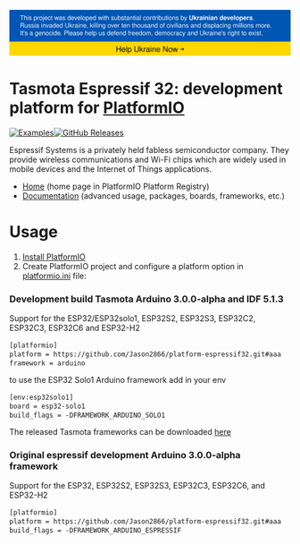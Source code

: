 [![Build_special_firmware](https://raw.githubusercontent.com/vshymanskyy/StandWithUkraine/main/banner-direct.svg)](https://github.com/vshymanskyy/StandWithUkraine/blob/main/docs/README.md)


# Tasmota Espressif 32: development platform for [PlatformIO](http://platformio.org)

[![Examples](https://github.com/Jason2866/platform-espressif32/actions/workflows/examples.yml/badge.svg)](https://github.com/Jason2866/platform-espressif32/actions/workflows/examples.yml)[![GitHub Releases](https://img.shields.io/github/downloads/tasmota/platform-espressif32/total?label=downloads)](https://github.com/tasmota/platform-espressif32/releases/latest)

Espressif Systems is a privately held fabless semiconductor company. They provide wireless communications and Wi-Fi chips which are widely used in mobile devices and the Internet of Things applications.

* [Home](http://platformio.org/platforms/espressif32) (home page in PlatformIO Platform Registry)
* [Documentation](http://docs.platformio.org/page/platforms/espressif32.html) (advanced usage, packages, boards, frameworks, etc.)

# Usage

1. [Install PlatformIO](http://platformio.org)
2. Create PlatformIO project and configure a platform option in [platformio.ini](http://docs.platformio.org/page/projectconf.html) file:

### Development build Tasmota Arduino 3.0.0-alpha and IDF 5.1.3
Support for the ESP32/ESP32solo1, ESP32S2, ESP32S3, ESP32C2, ESP32C3, ESP32C6 and ESP32-H2
```                  
[platformio]
platform = https://github.com/Jason2866/platform-espressif32.git#aaa
framework = arduino
```
to use the ESP32 Solo1 Arduino framework add in your env
```
[env:esp32solo1]
board = esp32-solo1
build_flags = -DFRAMEWORK_ARDUINO_SOLO1
```
The released Tasmota frameworks can be downloaded [here](https://github.com/tasmota/arduino-esp32/releases)


### Original espressif development Arduino 3.0.0-alpha framework
Support for the ESP32, ESP32S2, ESP32S3, ESP32C3, ESP32C6, and ESP32-H2
```
[platformio]
platform = https://github.com/Jason2866/platform-espressif32.git#aaa
build_flags = -DFRAMEWORK_ARDUINO_ESPRESSIF
```
